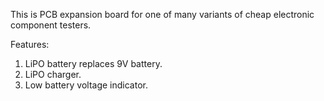 This is PCB expansion board for one of many variants of cheap electronic component testers.

Features:
1) LiPO battery replaces 9V battery.
2) LiPO charger.
3) Low battery voltage indicator.